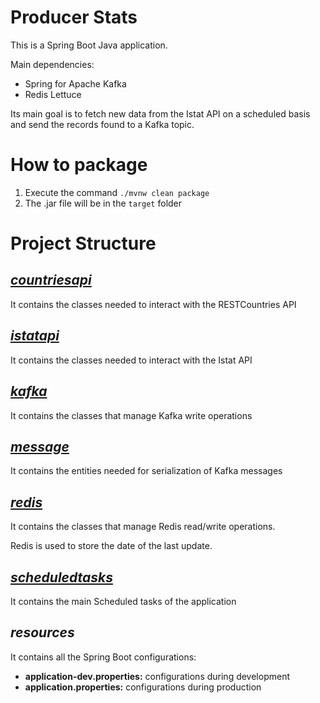 # Producer Stats

This is a Spring Boot Java application.

Main dependencies:
 - Spring for Apache Kafka
 - Redis Lettuce

Its main goal is to fetch new data from the Istat API on a scheduled basis and send the records found to a Kafka topic.

# How to package

1) Execute the command `./mvnw clean package` 
2) The .jar file will be in the `target` folder

# Project Structure

## [<em>countriesapi</em>](./src/main/java/its/statea/producer/countriesapi/readme.md)

It contains the classes needed to interact with the RESTCountries API

## [<em>istatapi</em>](./src/main/java/its/statea/producer/istatapi/readme.md)

It contains the classes needed to interact with the Istat API

## [<em>kafka</em>](./src/main/java/its/statea/producer/kafka/readme.md)

It contains the classes that manage Kafka write operations

## [<em>message</em>](./src/main/java/its/statea/producer/message/readme.md)

It contains the entities needed for serialization of Kafka messages 

## [<em>redis</em>](./src/main/java/its/statea/producer/redis/readme.md)

It contains the classes that manage Redis read/write operations.

Redis is used to store the date of the last update.

## [<em>scheduledtasks</em>](./src/main/java/its/statea/producer/scheduledtasks/readme.md)

It contains the main Scheduled tasks of the application

## <em>resources</em>

It contains all the Spring Boot configurations:

- <strong>application-dev.properties:</strong> configurations during development
- <strong>application.properties:</strong> configurations during production